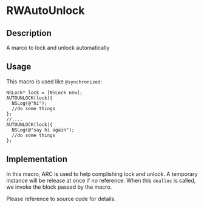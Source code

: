 # RWAutoUnlock

## Description
A marco to lock and unlock automatically


## Usage
This macro is used like `@synchronized`:

```objc
NSLock* lock = [NSLock new];
AUTOUNLOCK(lock){
  NSLog(@"hi");
  //do some things 
};
//....
AUTOUNLOCK(lock){
  NSLog(@"say hi again");
  //do some things 
};
```
## Implementation
In this macro, ARC is used to help complishing lock and unlock.
A temporary instance will be release at once if no reference.
When this `dealloc` is called, we invoke the block passed by the macro. 

Please reference to source code for details.
